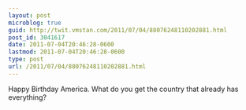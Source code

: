 ```yaml
---
layout: post
microblog: true
guid: http://twit.vmstan.com/2011/07/04/88076248110202881.html
post_id: 3041617
date: 2011-07-04T20:46:28-0600
lastmod: 2011-07-04T20:46:28-0600
type: post
url: /2011/07/04/88076248110202881.html
---
```

Happy Birthday America. What do you get the country that already has everything?
